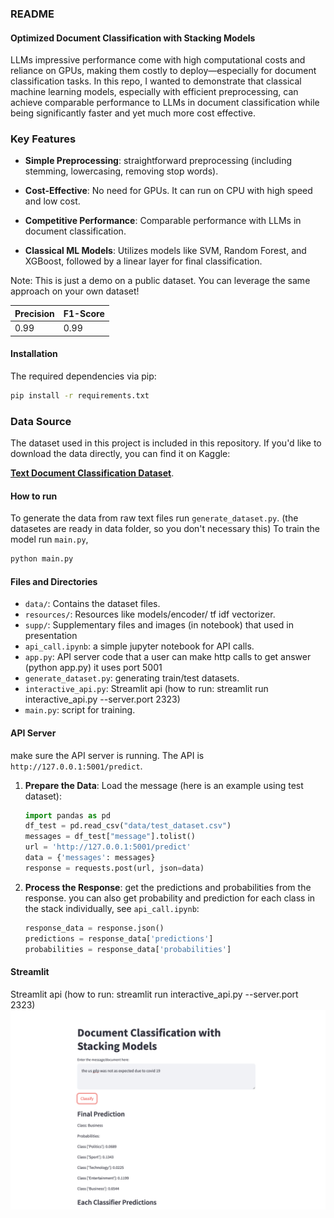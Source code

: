 ### README

#### Optimized Document Classification with Stacking Models
LLMs impressive performance come with high computational costs and reliance on GPUs, making them costly to deploy—especially for document classification tasks. In this repo, I wanted to demonstrate that classical machine learning models, especially with efficient preprocessing, can achieve comparable performance to LLMs in document classification while being significantly faster and yet much more cost effective.

### Key Features

- **Simple Preprocessing**: straightforward preprocessing (including stemming, lowercasing, removing stop words).

- **Cost-Effective**: No need for GPUs. It can run on CPU with high speed and low cost. 
- **Competitive Performance**: Comparable performance with LLMs in document classification.
- **Classical ML Models**: Utilizes models like SVM, Random Forest, and XGBoost, followed by a linear layer for final classification.


Note: This is just a demo on a public dataset. You can leverage the same approach on your own dataset!

| Precision | F1-Score |
|-----------|----------|
| 0.99      | 0.99     |




#### Installation
The required dependencies via pip:

```bash
pip install -r requirements.txt
```

### Data Source

The dataset used in this project is included in this repository. If you'd like to download the data directly, you can find it on Kaggle:

[**Text Document Classification Dataset**](https://www.kaggle.com/datasets/sunilthite/text-document-classification-dataset).


#### How to run
To generate the data from raw text files run `generate_dataset.py`. (the datasetes are ready in data folder, so you don't necessary this)
To train the model run `main.py`,

```bash
python main.py
```

#### Files and Directories
- `data/`: Contains the dataset files.
- `resources/`: Resources like models/encoder/ tf idf vectorizer.
- `supp/`: Supplementary files and images (in notebook) that used in presentation
- `api_call.ipynb`: a simple jupyter notebook for API calls.
- `app.py`: API server code that a user can make http calls to get answer (python app.py) it uses port 5001
- `generate_dataset.py`: generating train/test datasets.
- `interactive_api.py`: Streamlit api (how to run: streamlit run interactive_api.py --server.port 2323)
- `main.py`: script for training.


#### API Server
make sure the API server is running. The API is `http://127.0.0.1:5001/predict`.

1. **Prepare the Data**:
   Load the message (here is an example using test dataset):
   ```python
   import pandas as pd
   df_test = pd.read_csv("data/test_dataset.csv")
   messages = df_test["message"].tolist()
   url = 'http://127.0.0.1:5001/predict'
   data = {'messages': messages}
   response = requests.post(url, json=data)
   ```

2. **Process the Response**:
   get the predictions and probabilities from the response. you can also get probability and prediction for each class in the stack individually, see `api_call.ipynb`:
   ```python
   response_data = response.json()
   predictions = response_data['predictions']
   probabilities = response_data['probabilities']
   ```

#### Streamlit
Streamlit api (how to run: streamlit run interactive_api.py --server.port 2323)
![Optional description](supp/streamlit_img.png)
